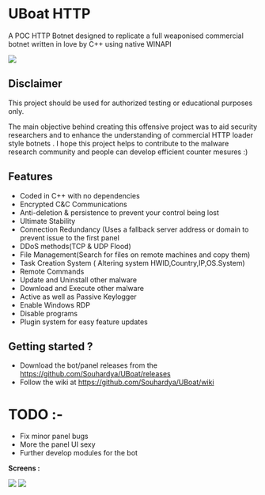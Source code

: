 # UBoat HTTP

A POC HTTP Botnet designed to replicate a full weaponised commercial botnet written in love by C++ using native WINAPI

![](https://image.ibb.co/m5yi9T/spectral_login.png)

## Disclaimer

This project should be used for authorized testing or educational purposes only.

The main objective behind creating this offensive project was to aid security researchers and to enhance the understanding of commercial HTTP loader style botnets . 
I hope this project helps to contribute to the malware research community and people can develop efficient counter mesures :)

## Features 

- Coded in C++ with no dependencies
- Encrypted C&C Communications
- Anti-deletion & persistence to prevent your control being lost
- Ultimate Stability
- Connection Redundancy (Uses a fallback server address or domain to prevent issue to the first panel
- DDoS methods(TCP & UDP Flood)
- File Management(Search for files on remote machines and copy them)
- Task Creation System ( Altering system HWID,Country,IP,OS.System)
- Remote Commands
- Update and Uninstall other malware
- Download and Execute other malware
- Active as well as Passive Keylogger
- Enable Windows RDP
- Disable programs
- Plugin system for easy feature updates

## Getting started ? 

- Download the bot/panel releases from the https://github.com/Souhardya/UBoat/releases 
- Follow the wiki at https://github.com/Souhardya/UBoat/wiki

# TODO :- 

- Fix minor panel bugs 
- More the panel UI sexy 
- Further develop modules for the bot 

__Screens :__ 

![](https://preview.ibb.co/j7frDo/Screenshot_7.png) 
![](https://preview.ibb.co/cwyiR8/Screenshot_8.png)


